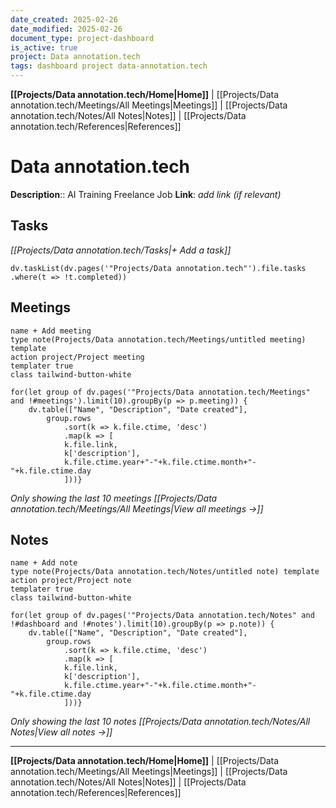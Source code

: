 ```yaml
---
date_created: 2025-02-26
date_modified: 2025-02-26
document_type: project-dashboard
is_active: true
project: Data annotation.tech
tags: dashboard project data-annotation.tech
---
```

**[[Projects/Data annotation.tech/Home|Home]]** | [[Projects/Data annotation.tech/Meetings/All Meetings|Meetings]] | [[Projects/Data annotation.tech/Notes/All Notes|Notes]] | [[Projects/Data annotation.tech/References|References]]
# Data annotation.tech
**Description**:: AI Training Freelance Job
**Link**: *add link (if relevant)*


## Tasks
*[[Projects/Data annotation.tech/Tasks|+ Add a task]]*
```dataviewjs 
dv.taskList(dv.pages('"Projects/Data annotation.tech"').file.tasks .where(t => !t.completed))
```

## Meetings
```button
name + Add meeting
type note(Projects/Data annotation.tech/Meetings/untitled meeting) template
action project/Project meeting
templater true
class tailwind-button-white
```
```dataviewjs
for(let group of dv.pages('"Projects/Data annotation.tech/Meetings" and !#meetings').limit(10).groupBy(p => p.meeting)) {
	dv.table(["Name", "Description", "Date created"], 
		group.rows 
			.sort(k => k.file.ctime, 'desc')
			.map(k => [
			k.file.link, 
			k['description'],
			k.file.ctime.year+"-"+k.file.ctime.month+"-"+k.file.ctime.day
			]))}
```
*Only showing the last 10 meetings*
*[[Projects/Data annotation.tech/Meetings/All Meetings|View all meetings →]]*

## Notes
```button
name + Add note
type note(Projects/Data annotation.tech/Notes/untitled note) template
action project/Project note
templater true
class tailwind-button-white
```
```dataviewjs
for(let group of dv.pages('"Projects/Data annotation.tech/Notes" and !#dashboard and !#notes').limit(10).groupBy(p => p.note)) {
	dv.table(["Name", "Description", "Date created"], 
		group.rows 
			.sort(k => k.file.ctime, 'desc')
			.map(k => [
			k.file.link, 
			k['description'],
			k.file.ctime.year+"-"+k.file.ctime.month+"-"+k.file.ctime.day
			]))}
```
*Only showing the last 10 notes*
*[[Projects/Data annotation.tech/Notes/All Notes|View all notes →]]*

---
**[[Projects/Data annotation.tech/Home|Home]]** | [[Projects/Data annotation.tech/Meetings/All Meetings|Meetings]] | [[Projects/Data annotation.tech/Notes/All Notes|Notes]] | [[Projects/Data annotation.tech/References|References]]